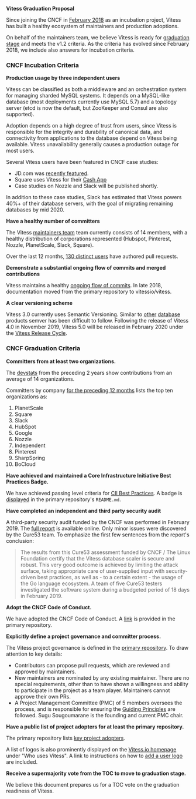 **Vitess Graduation Proposal**

Since joining the CNCF in [February 2018](https://www.cncf.io/blog/2018/02/05/cncf-host-vitess/) as an incubation project, Vitess has built a healthy ecosystem of maintainers and production adoptions.

On behalf of the maintainers team, we believe Vitess is ready for [graduation stage](https://github.com/cncf/toc/blob/master/process/graduation_criteria.adoc#graduation-stage) and meets the v1.2 criteria. As the criteria has evolved since February 2018, we include also answers for incubation criteria.

### CNCF Incubation Criteria

**Production usage by three independent users**

Vitess can be classified as both a middleware and an orchestration system for managing sharded MySQL systems. It depends on a MySQL-like database (most deployments currently use MySQL 5.7) and a topology server (etcd is now the default, but ZooKeeper and Consul are also supported).

Adoption depends on a high degree of trust from users, since Vitess is responsible for the integrity and durability of canonical data, and connectivity from applications to the database depend on Vitess being available. Vitess unavailability generally causes a production outage for most users.

Several Vitess users have been featured in CNCF case studies:

* JD.com was [recently featured](https://www.cncf.io/jdcom-case-study/).
* Square uses Vitess for their [Cash App](https://www.cncf.io/square-case-study/)
* Case studies on Nozzle and Slack will be published shortly.

In addition to these case studies, Slack has estimated that Vitess powers 40%+ of their database servers, with the goal of migrating remaining databases by mid 2020.

**Have a healthy number of committers**

The Vitess [maintainers team](https://github.com/orgs/vitessio/teams/maintainers) team currently consists of 14 members, with a healthy distribution of corporations represented (Hubspot, Pinterest, Nozzle, PlanetScale, Slack, Square).

Over the last 12 months, [130 distinct users](https://vitess.devstats.cncf.io/d/22/prs-authors-table?orgId=1&var-period_name=Last%20year&var-repogroup_name=All) have authored pull requests.

**Demonstrate a substantial ongoing flow of commits and merged contributions**

Vitess maintains a healthy [ongoing flow of commits](https://vitess.devstats.cncf.io/d/2/commits-repository-groups?orgId=1&from=now-2y&to=now&var-period=w&var-repogroups=All). In late 2018, documentation moved from the primary repository to vitessio/vitess.

**A clear versioning scheme**

Vitess 3.0 currently uses Semantic Versioning. Similar to [other](http://www.databasesoup.com/2016/05/changing-postgresql-version-numbering.html) [database](https://www.cockroachlabs.com/blog/calendar-versioning/) products semver has been difficult to follow. Following the release of Vitess 4.0 in November 2019, Vitess 5.0 will be released in February 2020 under the [Vitess Release Cycle](https://github.com/vitessio/enhancements/blob/master/veps/vep-1.md).

### CNCF Graduation Criteria

**Committers from at least two organizations.**

The [devstats](https://vitess.devstats.cncf.io/d/7/companies-contributing-in-repository-groups?orgId=1&var-period=m&var-repogroup_name=All&from=now-2y&to=now) from the preceding 2 years show contributions from an average of 14 organizations.

Committers by company [for the preceding 12 months](https://vitess.devstats.cncf.io/d/4/company-statistics-by-repository-group?orgId=1&var-period=m&var-metric=committers&var-repogroup_name=All&var-companies=All&from=now-1y&to=now) lists the top ten organizations as:

1. PlanetScale
2. Square
3. Slack
4. HubSpot
5. Google
6. Nozzle
7. Independent
8. Pinterest
9. SharpSpring
10. BoCloud

**Have achieved and maintained a Core Infrastructure Initiative Best Practices Badge.**

We have achieved passing level criteria for [CII Best Practices](https://bestpractices.coreinfrastructure.org/en/projects/1724). A badge is [displayed](https://github.com/vitessio/vitess) in the primary repository's `README.md`.

**Have completed an independent and third party security audit**

A third-party security audit funded by the CNCF was performed in February 2019. The [full report](https://vitess.io/blog/2019-03-12-vitess-security-audit/) is available online. Only minor issues were discovered by the Cure53 team. To emphasize the first few sentences from the report's conclusion:

> The results from this Cure53 assessment funded by CNCF / The Linux Foundation certify that the Vitess database scaler is secure and robust. This very good outcome is achieved by limiting the attack surface, taking appropriate care of user-supplied input with security-driven best practices, as well as - to a certain extent - the usage of the Go language ecosystem. A team of five Cure53 testers investigated the software system during a budgeted period of 18 days in February 2019.

**Adopt the CNCF Code of Conduct.**

We have adopted the CNCF Code of Conduct. A [link](https://github.com/vitessio/vitess/blob/master/CODE_OF_CONDUCT.md) is provided in the primary repository.

**Explicitly define a project governance and committer process.**

The Vitess project governance is defined in the [primary repository](https://github.com/vitessio/vitess/blob/master/GOVERNANCE.md). To draw attention to key details:

* Contributors can propose pull requests, which are reviewed and approved by maintainers.
* New maintainers are nominated by any existing maintainer. There are no special requirements, other than to have shown a willingness and ability to participate in the project as a team player. Maintainers cannot approve their own PRs.
* A Project Management Committee (PMC) of 5 members oversees the process, and is responsible for ensuring the [Guiding Principles](https://github.com/vitessio/vitess/blob/master/GUIDING_PRINCIPLES.md) are followed. Sugu Sougoumarane is the founding and current PMC chair.

**Have a public list of project adopters for at least the primary repository.**

The primary repository lists [key project adopters](https://github.com/vitessio/vitess/blob/master/ADOPTERS.md).

A list of logos is also prominently displayed on the [Vitess.io homepage](https://vitess.io) under "Who uses Vitess". A link to instructions on how to [add a user logo](https://github.com/vitessio/website/#adding-a-user-logo) are included.

**Receive a supermajority vote from the TOC to move to graduation stage.**

We believe this document prepares us for a TOC vote on the graduation readiness of Vitess.
